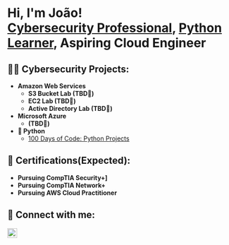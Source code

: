 <h1>Hi, I'm João! <br/><a href="https://www.linkedin.com/in/jplmachado/">Cybersecurity Professional</a>, <a href="https://github.com/John-Axe">Python Learner</a>, <a>Aspiring Cloud Engineer</a></h1>

<h2>👨‍💻 Cybersecurity Projects:</h2>

- <b>Amazon Web Services</b>
  - <b>S3 Bucket Lab (TBD🚧)</b>
  - <b>EC2 Lab (TBD🚧)</b>
  - <b>Active Directory Lab (TBD🚧)</b>
- <b>Microsoft Azure</b>
  - <b>(TBD🚧)</b>
- <b>🐍 Python</b>
  - [100 Days of Code: Python Projects](https://github.com/John-Axe/100-Days-of-Python-Projects)

<h2>📄 Certifications(Expected):</h2>

- <b>Pursuing CompTIA Security+]</b>
- <b>Pursuing CompTIA Network+</b>
- <b>Pursuing AWS Cloud Practitioner</b>

<h2> 🤳 Connect with me:</h2>

[<img align="left" alt="JoãoMachado | LinkedIn" width="22px" src="https://cdn.jsdelivr.net/npm/simple-icons@v3/icons/linkedin.svg" />][linkedin]

[linkedin]: https://linkedin.com/in/jplmachado

<!--
**joshmadakor1/joshmadakor1** is a ✨ _special_ ✨ repository because its `README.md` (this file) appears on your GitHub profile.

Here are some ideas to get you started:

- 🔭 I’m currently working on ...
- 🌱 I’m currently learning ...
- 👯 I’m looking to collaborate on ...
- 🤔 I’m looking for help with ...
- 💬 Ask me about ...
- 📫 How to reach me: ...
- 😄 Pronouns: ...
- ⚡ Fun fact: ...
-->
